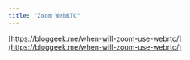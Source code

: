 ```yaml
---
title: "Zoom WebRTC"
---
```


[https://bloggeek.me/when-will-zoom-use-webrtc/](https://bloggeek.me/when-will-zoom-use-webrtc/)
